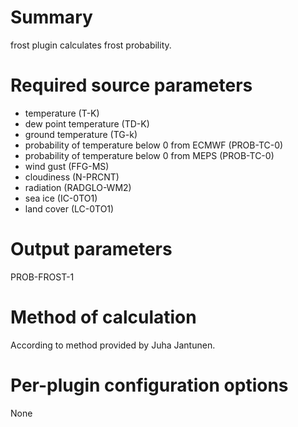 # Summary

frost plugin calculates frost probability.

# Required source parameters

* temperature (T-K)
* dew point temperature (TD-K)
* ground temperature (TG-k)
* probability of temperature below 0 from ECMWF (PROB-TC-0)
* probability of temperature below 0 from MEPS (PROB-TC-0)
* wind gust (FFG-MS)
* cloudiness (N-PRCNT)
* radiation (RADGLO-WM2)
* sea ice (IC-0TO1)
* land cover (LC-0TO1)

# Output parameters

PROB-FROST-1

# Method of calculation

According to method provided by Juha Jantunen.

# Per-plugin configuration options

None
